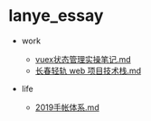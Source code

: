 # lanye_essay

- work
  * [vuex状态管理实操笔记.md](https://github.com/lanye233/lanye_essay/blob/master/work/vuex%E7%8A%B6%E6%80%81%E7%AE%A1%E7%90%86%E5%AE%9E%E6%93%8D%E7%AC%94%E8%AE%B0.md)
  * [长春轻轨 web 项目技术栈.md](https://github.com/lanye233/lanye_essay/blob/master/work/%E9%95%BF%E6%98%A5%E8%BD%BB%E8%BD%A8%20web%20%E9%A1%B9%E7%9B%AE%E6%8A%80%E6%9C%AF%E6%A0%88.md)

- life
  * [2019手帐体系.md](https://github.com/lanye233/lanye_essay/blob/master/life/2019%E6%89%8B%E5%B8%90%E4%BD%93%E7%B3%BB.md)


